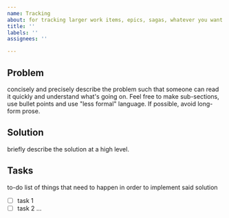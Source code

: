 ```yaml
---
name: Tracking
about: for tracking larger work items, epics, sagas, whatever you want to call them.
title: ''
labels: ''
assignees: ''

---
```


## Problem
concisely and precisely describe the problem such that someone can read it quickly and understand what's going on. Feel free to make sub-sections, use bullet points and use "less formal" language. If possible, avoid long-form prose. 

## Solution
briefly describe the solution at a high level.

## Tasks
to-do list of things that need to happen in order to implement said solution
- [ ] task 1
- [ ] task 2
...
